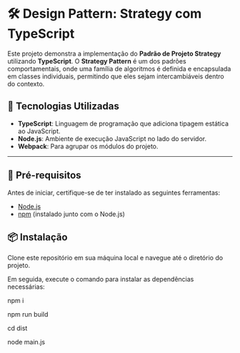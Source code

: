 # 🛠️ Design Pattern: Strategy com TypeScript

Este projeto demonstra a implementação do **Padrão de Projeto Strategy** utilizando **TypeScript**. O **Strategy Pattern** é um dos padrões comportamentais, onde uma família de algoritmos é definida e encapsulada em classes individuais, permitindo que eles sejam intercambiáveis dentro do contexto.

## 🚀 Tecnologias Utilizadas

- **TypeScript**: Linguagem de programação que adiciona tipagem estática ao JavaScript.
- **Node.js**: Ambiente de execução JavaScript no lado do servidor.
- **Webpack**: Para agrupar os módulos do projeto.

---

## 📝 Pré-requisitos

Antes de iniciar, certifique-se de ter instalado as seguintes ferramentas:

- [Node.js](https://nodejs.org/en/)
- [npm](https://www.npmjs.com/) (instalado junto com o Node.js)

## 📦 Instalação

Clone este repositório em sua máquina local e navegue até o diretório do projeto.

Em seguida, execute o comando para instalar as dependências necessárias:

npm i

npm run build

cd dist

node main.js
